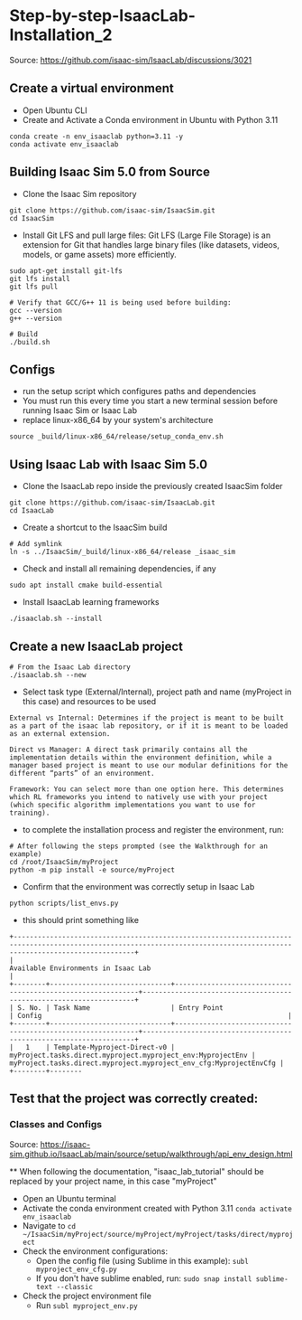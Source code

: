 # Step-by-step-IsaacLab-Installation_2

Source: https://github.com/isaac-sim/IsaacLab/discussions/3021

## Create a virtual environment
- Open Ubuntu CLI
- Create and Activate a Conda environment in Ubuntu with Python 3.11
```
conda create -n env_isaaclab python=3.11 -y
conda activate env_isaaclab
```

## Building Isaac Sim 5.0 from Source

- Clone the Isaac Sim repository
```
git clone https://github.com/isaac-sim/IsaacSim.git 
cd IsaacSim
```

- Install Git LFS and pull large files: Git LFS (Large File Storage) is an extension for Git that handles large binary files (like datasets, videos, models, or game assets) more efficiently.
```
sudo apt-get install git-lfs
git lfs install
git lfs pull
```

```
# Verify that GCC/G++ 11 is being used before building:
gcc --version
g++ --version
```

```
# Build
./build.sh
```

## Configs

- run the setup script which configures paths and dependencies
- You must run this every time you start a new terminal session before running Isaac Sim or Isaac Lab
- replace linux-x86_64 by your system's architecture
```
source _build/linux-x86_64/release/setup_conda_env.sh
```

## Using Isaac Lab with Isaac Sim 5.0

- Clone the IsaacLab repo inside the previously created IsaacSim folder
```
git clone https://github.com/isaac-sim/IsaacLab.git
cd IsaacLab
```

- Create a shortcut to the IsaacSim build
```
# Add symlink
ln -s ../IsaacSim/_build/linux-x86_64/release _isaac_sim
```

- Check and install all remaining dependencies, if any
```
sudo apt install cmake build-essential
```

- Install IsaacLab learning frameworks
```
./isaaclab.sh --install
```

## Create a new IsaacLab project

```
# From the Isaac Lab directory 
./isaaclab.sh --new
```
- Select task type (External/Internal), project path and name (myProject in this case) and resources to be used
```
External vs Internal: Determines if the project is meant to be built as a part of the isaac lab repository, or if it is meant to be loaded as an external extension.

Direct vs Manager: A direct task primarily contains all the implementation details within the environment definition, while a manager based project is meant to use our modular definitions for the different “parts” of an environment.

Framework: You can select more than one option here. This determines which RL frameworks you intend to natively use with your project (which specific algorithm implementations you want to use for training).
```

- to complete the installation process and register the environment, run:
```
# After following the steps prompted (see the Walkthrough for an example)
cd /root/IsaacSim/myProject
python -m pip install -e source/myProject
```

- Confirm that the environment was correctly setup in Isaac Lab
```
python scripts/list_envs.py
```
- this should print something like
```
+--------------------------------------------------------------------------------------------------------------------------------------------------------------------------+
|                                                                   Available Environments in Isaac Lab                                                                    |
+--------+------------------------------+-------------------------------------------------------------+--------------------------------------------------------------------+
| S. No. | Task Name                    | Entry Point                                                 | Config                                                             |
+--------+------------------------------+-------------------------------------------------------------+--------------------------------------------------------------------+
|   1    | Template-Myproject-Direct-v0 | myProject.tasks.direct.myproject.myproject_env:MyprojectEnv | myProject.tasks.direct.myproject.myproject_env_cfg:MyprojectEnvCfg |
+--------+--------
```

## Test that the project was correctly created:

### Classes and Configs
Source: https://isaac-sim.github.io/IsaacLab/main/source/setup/walkthrough/api_env_design.html

** When following the documentation, "isaac_lab_tutorial" should be replaced by your project name, in this case "myProject"

- Open an Ubuntu terminal
- Activate the conda environment created with Python 3.11 ```conda activate env_isaaclab```
- Navigate to ```cd ~/IsaacSim/myProject/source/myProject/myProject/tasks/direct/myproject```
- Check the environment configurations:
  - Open the config file (using Sublime in this example): ```subl myproject_env_cfg.py```
  - If you don't have sublime enabled, run: ```sudo snap install sublime-text --classic```
- Check the project environment file
  - Run ```subl myproject_env.py```





